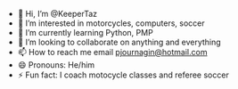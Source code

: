 - 👋 Hi, I’m @KeeperTaz
- 👀 I’m interested in motorcycles, computers, soccer
- 🌱 I’m currently learning Python, PMP
- 💞️ I’m looking to collaborate on anything and everything
- 📫 How to reach me email pjournagin@hotmail.com
- 😄 Pronouns: He/him
- ⚡ Fun fact: I coach motocycle classes and referee soccer

<!---
KeeperTaz/KeeperTaz is a ✨ special ✨ repository because its `README.md` (this file) appears on your GitHub profile.
You can click the Preview link to take a look at your changes.
--->
